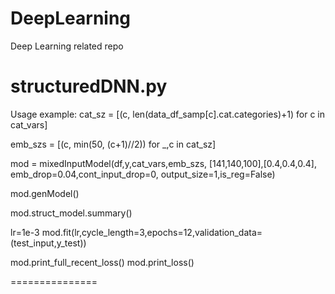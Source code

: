 # DeepLearning
Deep Learning related repo

structuredDNN.py
==============
Usage example:
cat_sz = [(c, len(data_df_samp[c].cat.categories)+1) for c in cat_vars]

emb_szs = [(c, min(50, (c+1)//2)) for _,c in cat_sz]

mod = mixedInputModel(df,y,cat_vars,emb_szs, [141,140,100],[0.4,0.4,0.4],
                      emb_drop=0.04,cont_input_drop=0,
                      output_size=1,is_reg=False)
                      
mod.genModel()

mod.struct_model.summary()

lr=1e-3
mod.fit(lr,cycle_length=3,epochs=12,validation_data=(test_input,y_test))

mod.print_full_recent_loss()
mod.print_loss()

===============
